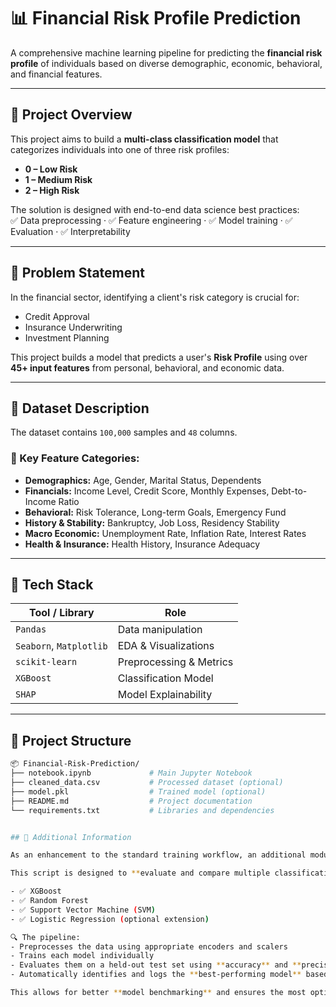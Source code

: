 # 📊 Financial Risk Profile Prediction

A comprehensive machine learning pipeline for predicting the **financial risk profile** of individuals based on diverse demographic, economic, behavioral, and financial features.

---

## 🚀 Project Overview

This project aims to build a **multi-class classification model** that categorizes individuals into one of three risk profiles:
- **0 – Low Risk**
- **1 – Medium Risk**
- **2 – High Risk**

The solution is designed with end-to-end data science best practices:  
✅ Data preprocessing · ✅ Feature engineering · ✅ Model training · ✅ Evaluation · ✅ Interpretability

---

## 🧠 Problem Statement

In the financial sector, identifying a client's risk category is crucial for:
- Credit Approval
- Insurance Underwriting
- Investment Planning

This project builds a model that predicts a user's **Risk Profile** using over **45+ input features** from personal, behavioral, and economic data.

---

## 📁 Dataset Description

The dataset contains `100,000` samples and `48` columns.

### 📌 Key Feature Categories:

- **Demographics:** Age, Gender, Marital Status, Dependents  
- **Financials:** Income Level, Credit Score, Monthly Expenses, Debt-to-Income Ratio  
- **Behavioral:** Risk Tolerance, Long-term Goals, Emergency Fund  
- **History & Stability:** Bankruptcy, Job Loss, Residency Stability  
- **Macro Economic:** Unemployment Rate, Inflation Rate, Interest Rates  
- **Health & Insurance:** Health History, Insurance Adequacy  

---

## 🔧 Tech Stack

| Tool / Library      | Role                            |
|---------------------|---------------------------------|
| `Pandas`            | Data manipulation               |
| `Seaborn`, `Matplotlib` | EDA & Visualizations       |
| `scikit-learn`      | Preprocessing & Metrics         |
| `XGBoost`           | Classification Model            |
| `SHAP`              | Model Explainability            |

---

## 📂 Project Structure

```bash
📦 Financial-Risk-Prediction/
├── notebook.ipynb             # Main Jupyter Notebook
├── cleaned_data.csv           # Processed dataset (optional)
├── model.pkl                  # Trained model (optional)
├── README.md                  # Project documentation
└── requirements.txt           # Libraries and dependencies


## 📎 Additional Information

As an enhancement to the standard training workflow, an additional module named `automated_model_trainer.py` has been added to the project.

This script is designed to **evaluate and compare multiple classification models** including:

- ✅ XGBoost
- ✅ Random Forest
- ✅ Support Vector Machine (SVM)
- ✅ Logistic Regression (optional extension)

🔍 The pipeline:
- Preprocesses the data using appropriate encoders and scalers
- Trains each model individually
- Evaluates them on a held-out test set using **accuracy** and **precision**
- Automatically identifies and logs the **best-performing model** based on evaluation metrics

This allows for better **model benchmarking** and ensures the most optimal model is selected for the problem at hand.
